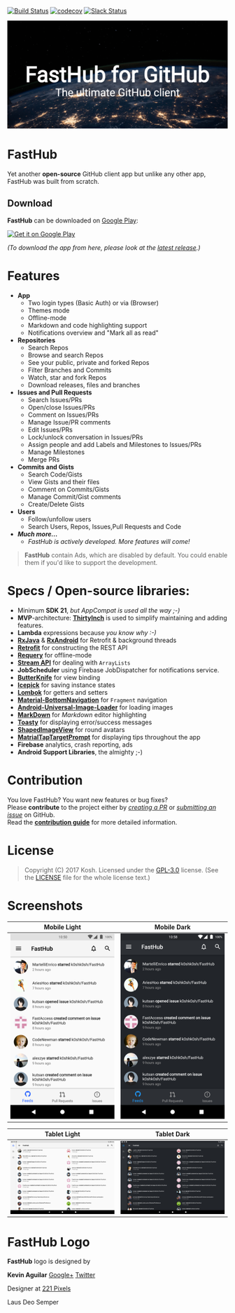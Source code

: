 [![Build Status](https://travis-ci.org/k0shk0sh/FastHub.svg?branch=master)](https://travis-ci.org/k0shk0sh/FastHub)
[![codecov](https://codecov.io/gh/k0shk0sh/FastHub/branch/master/graph/badge.svg)](https://codecov.io/gh/k0shk0sh/FastHub) [![Slack Status](https://fasthub.herokuapp.com/badge.svg)](https://fasthub.herokuapp.com)

![Logo](/.github/assets/feature_graphic.png?raw=true "Logo")

# FastHub  

Yet another **open-source** GitHub client app but unlike any other app, FastHub was built from scratch.
 
 
## Download
 
 **FastHub** can be downloaded on [Google Play](https://play.google.com/store/apps/details?id=com.fastaccess.github):
 
 <a href="https://play.google.com/store/apps/details?id=com.fastaccess.github">
     <img alt="Get it on Google Play" src="https://play.google.com/intl/en_us/badges/images/generic/en_badge_web_generic.png" height="80px"/>
 </a>
 
_(To download the app from here, please look at the [latest release](https://github.com/k0shk0sh/FastHub/releases/latest).)_
 
# Features

- **App**
  - Two login types (Basic Auth) or via (Browser)
  - Themes mode
  - Offline-mode
  - Markdown and code highlighting support
  - Notifications overview and "Mark all as read"
- **Repositories**
  - Search Repos
  - Browse and search Repos
  - See your public, private and forked Repos
  - Filter Branches and Commits
  - Watch, star and fork Repos
  - Download releases, files and branches
- **Issues and Pull Requests** 
  - Search Issues/PRs
  - Open/close Issues/PRs
  - Comment on Issues/PRs
  - Manage Issue/PR comments
  - Edit Issues/PRs
  - Lock/unlock conversation in Issues/PRs
  - Assign people and add Labels and Milestones to Issues/PRs
  - Manage Milestones
  - Merge PRs
- **Commits and Gists**
  - Search Code/Gists
  - View Gists and their files
  - Comment on Commits/Gists
  - Manage Commit/Gist comments
  - Create/Delete Gists
- **Users**
  - Follow/unfollow users
  - Search Users, Repos, Issues,Pull Requests and Code
- _**Much more...**_
  - _FastHub is actively developed. More features will come!_

> **FastHub** contain Ads, which are disabled by default. You could enable them if you'd like to support the development.

# Specs / Open-source libraries:

- Minimum **SDK 21**, _but AppCompat is used all the way ;-)_
- **MVP**-architecture: [**ThirtyInch**](https://github.com/grandcentrix/ThirtyInch) is used to simplify maintaining and adding features.
- **Lambda** expressions because _you know why :-)_
- [**RxJava**](https://github.com/ReactiveX/RxJava) & [**RxAndroid**](https://github.com/ReactiveX/RxAndroid) for Retrofit & background threads
- [**Retrofit**](https://github.com/square/retrofit) for constructing the REST API
- [**Requery**](https://github.com/requery/requery/) for offline-mode
- [**Stream API**](https://github.com/aNNiMON/Lightweight-Stream-API) for dealing with `ArrayLists`
- **JobScheduler** using Firebase JobDispatcher for notifications service.
- [**ButterKnife**](https://github.com/JakeWharton/butterknife) for view binding
- [**Icepick**](https://github.com/frankiesardo/icepick) for saving instance states
- [**Lombok**](https://projectlombok.github.io) for getters and setters
- [**Material-BottomNavigation**](https://github.com/sephiroth74/Material-BottomNavigation) for `Fragment` navigation
- [**Android-Universal-Image-Loader**](https://github.com/nostra13/Android-Universal-Image-Loader) for loading images
- [**MarkDown**](https://github.com/zzhoujay/Markdown) for _Markdown_ editor highlighting
- [**Toasty**](https://github.com/GrenderG/Toasty) for displaying error/success messages
- [**ShapedImageView**](https://github.com/gavinliu/ShapedImageView) for round avatars
- [**MatrialTapTargetPrompt**](https://github.com/sjwall/MaterialTapTargetPrompt) for displaying tips throughout the app
- **Firebase** analytics, crash reporting, ads
- **Android Support Libraries**, the almighty ;-)

# Contribution

You love FastHub? You want new features or bug fixes?  
Please **contribute** to the  project either by [_creating a PR_](https://github.com/k0shk0sh/FastHub/compare) or [_submitting an issue_](https://github.com/k0shk0sh/FastHub/issues/new) on GitHub.  
Read the [**contribution guide**](CONTRIBUTE.md) for more detailed information.

# License

> Copyright (C) 2017 Kosh. 
> Licensed under the [GPL-3.0](https://www.gnu.org/licenses/gpl.html) license.
> (See the [LICENSE](https://github.com/k0shk0sh/FastHub/blob/master/LICENSE) file for the whole license text.)

# Screenshots

| Mobile Light | Mobile Dark |
|:-:|:-:|
| ![Main Screen Light](/.github/assets/mobile_light.png?raw=true) | ![Main Screen Dark](/.github/assets/mobile_night.png?raw=true) |

| Tablet Light | Tablet Dark |
|:-:|:-:|
| ![Main Screen Light](/.github/assets/tablet_light.png?raw=true) | ![Main Screen Dark](/.github/assets/tablet_night.png?raw=true) |

# FastHub Logo

**FastHub** logo is designed by 

**Kevin Aguilar** [Google+](https://plus.google.com/+KevinAguilarC) [Twitter](https://twitter.com/kevttob)
 
Designer at [221 Pixels](https://www.221pixels.com/)

Laus Deo Semper